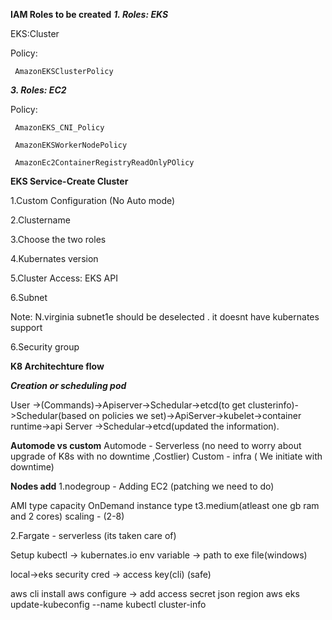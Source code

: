 **IAM Roles to be created**
***1. Roles: EKS***
   
   EKS:Cluster
   
   Policy:
   
     AmazonEKSClusterPolicy
   
***3. Roles: EC2***
   
   Policy:
   
     AmazonEKS_CNI_Policy
   
     AmazonEKSWorkerNodePolicy
   
     AmazonEc2ContainerRegistryReadOnlyPOlicy

**EKS Service-Create Cluster**

1.Custom Configuration (No Auto mode)

2.Clustername

3.Choose the two roles

4.Kubernates version

5.Cluster Access: EKS API

6.Subnet 

  Note: N.virginia subnet1e should be deselected . it doesnt have kubernates support
  
6.Security group


**K8 Architechture flow**

***Creation or scheduling pod***

User ->(Commands)->Apiserver->Schedular->etcd(to get clusterinfo)->Schedular(based on policies we set)->ApiServer->kubelet->container runtime->api Server ->Schedular->etcd(updated the information).

**Automode vs custom**
Automode - Serverless (no need to worry about upgrade of K8s with no downtime ,Costlier)
Custom - infra ( We initiate with downtime)

**Nodes add**
1.nodegroup - Adding EC2 (patching we need to do)

AMI type
capacity OnDemand
instance type t3.medium(atleast one gb ram and 2 cores)
scaling - (2-8)

2.Fargate - serverless (its taken care of)

Setup kubectl -> kubernates.io
env variable -> path to exe file(windows)

local->eks
security cred -> access key(cli) (safe)

aws cli install
aws configure -> add access secret json region
aws eks update-kubeconfig --name <name of cluster>
kubectl cluster-info




   
   
